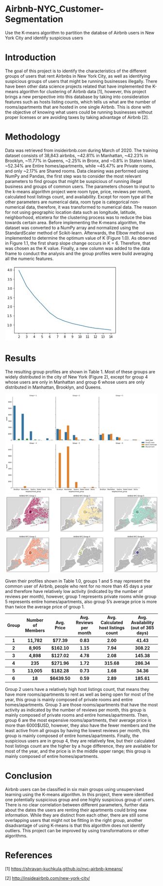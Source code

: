 # Airbnb-NYC_Customer-Segmentation
Use the K-means algorithm to partition the databse of Airbnb users in New York City and identify suspicious users

# Introduction

The goal of this project is to identify the characteristics of the different groups of users that rent Airbnbs in New York City, as well as identifying suspicious groups of users that might be running businesses illegally.
There have been other data science projects related that have implemented the K-means algorithm for clustering of Airbnb data [1], however, this project brings a new perspective into this database by taking into consideration features such as hosts listing counts, which tells us what are the number of rooms/apartments that are hosted in one single Airbnb. This is done with the objective of knowing what users could be running businesses without proper licenses or are avoiding taxes by taking advantage of Airbnb [2].

# Methodology

Data was retrieved from insideirbnb.com during March of 2020. The training dataset consists of 38,843 airbnbs, ~42.81% in Manhattan, ~42.23% in Brooklyn, ~11.77% in Queens, ~2.25% in Bronx, and ~0.8% in Staten Island. ~52.34% are Entire homes/apartments, while ~45.47% are Private rooms, and only ~2.17% are Shared rooms.
Data cleaning was performed using NumPy and Pandas, the first step was to consider the most relevant parameters to find groups that might be suspicious of running illegal business and groups of common users. The parameters chosen to input to the k-means algorithm project were room type, price, reviews per month, calculated host listings count, and availability. Except for room type all the other parameters are numerical data, room type is categorical non-numerical data, therefore, it was transformed to numerical data. The reason for not using geographic location data such as longitude, latitude, neighborhood, etcetera for the clustering process was to reduce the bias towards certain area.
Before implementing the K-means algorithm, the dataset was converted to a NumPy array and normalized using the StandardScaler method of Scikit-learn. Afterwards, the Elbow method was implemented to determine the optimum value of K (Figure 1.0). As observed in Figure 1.1, the first sharp slope change occurs in K = 6. Therefore, that was chosen as the K value.
Finally, a new column was added to the data frame to conduct the analysis and the group profiles were build averaging all the numeric features.

<img src = "fig1.jpg" alt = "Figure 1">

# Results

The resulting group profiles are shown in Table 1. Most of these groups are widely distributed in the city of New York (Figure 2), except for group 4 whose users are only in Manhattan and group 6 whose users are only distributed in Manhattan, Brooklyn, and Queens.

<img src = "fig2.jpg" alt = "Figure 2">
<img src = "fig3.jpg" alt = "Figure 3">

Given their profiles shown in Table 1.0, groups 1 and 5 may represent the common user of Airbnb, people who rent for no more than 45 days a year and therefore have relatively low activity (indicated by the number of reviews per month), however, group 1 represents private rooms while group 5 represents entire homes/apartments, also group 5’s average price is more than twice the average price of group 1.

<table style="width:100%">
  <tr>
    <th>Group</th>
    <th>Number of Members</th>
    <th>Avg. Price</th>
    <th>Avg. Reviews per month</th>
    <th>Avg. Calculated host listings count</th>
    <th>Avg. Availability (out of 365 days)</th>
  </tr>
  <tr>
    <th>1</th>
    <th>11,782</th>
    <th>$77.39</th>
    <th>0.83</th>
    <th>2.00</th>
    <th>41.43</th>
  </tr>
  <tr>
    <th>2</th>
    <th>8,905</th>
    <th>$162.10</th>
    <th>1.15</th>
    <th>7.94</th>
    <th>308.22</th>
  </tr>
  <tr>
    <th>3</th>
    <th>4,898</th>
    <th>$127.02</th>
    <th>4.78</th>
    <th>2.08</th>
    <th>145.38</th>
  </tr>
  <tr>
    <th>4</th>
    <th>235</th>
    <th>$271.96</th>
    <th>1.72</th>
    <th>315.68</th>
    <th>286.34</th>
  </tr>
  <tr>
    <th>5</th>
    <th>13,005</th>
    <th>$182.28</th>
    <th>0.73</th>
    <th>1.68</th>
    <th>34.36</th>
  </tr>
  <tr>
    <th>6</th>
    <th>18</th>
    <th>$6439.50</th>
    <th>0.59</th>
    <th>2.89</th>
    <th>185.61</th>
  </tr>
</table>

Group 2 users have a relatively high host listings count, that means they have more rooms/apartments to rent as well as being open for most of the year, this group is mainly composed of private rooms and entire homes/apartments. Group 3 are those rooms/apartments that have the most activity as indicated by the number of reviews per month, this group is mainly composed of private rooms and entire homes/apartments. Then, group 6 are the most expensive rooms/apartments, their average price is more than 6000$USD, however, they also have the fewer members and the least active from all groups by having the lowest reviews per month, this group is mainly composed of entire homes/apartments.
Finally, the suspicious users are in group 4, they are relatively few, but their calculated host listings count are the higher by a huge difference, they are available for most of the year, and the price is in the middle upper range; this group is mainly composed of entire homes/apartments.

# Conclusion

Airbnb users can be classified in six main groups using unsupervised learning using the K-means algorithm. In this project, there were identified one potentially suspicious group and one highly suspicious group of users. There is no clear correlation between different parameters, further data about the dates the users are renting their apartments could bring new information. While they are distinct from each other, there are still some overlapping users that might not be fitting in the right group, another disadvantage of using K-means is that this algorithm does not identify outliers. This project can be improved by using transformations or other algorithms.

# References

[1] https://shravan-kuchkula.github.io/nyc-airbnb-kmeans/ <p></p>
[2] http://insideairbnb.com/new-york-city/

